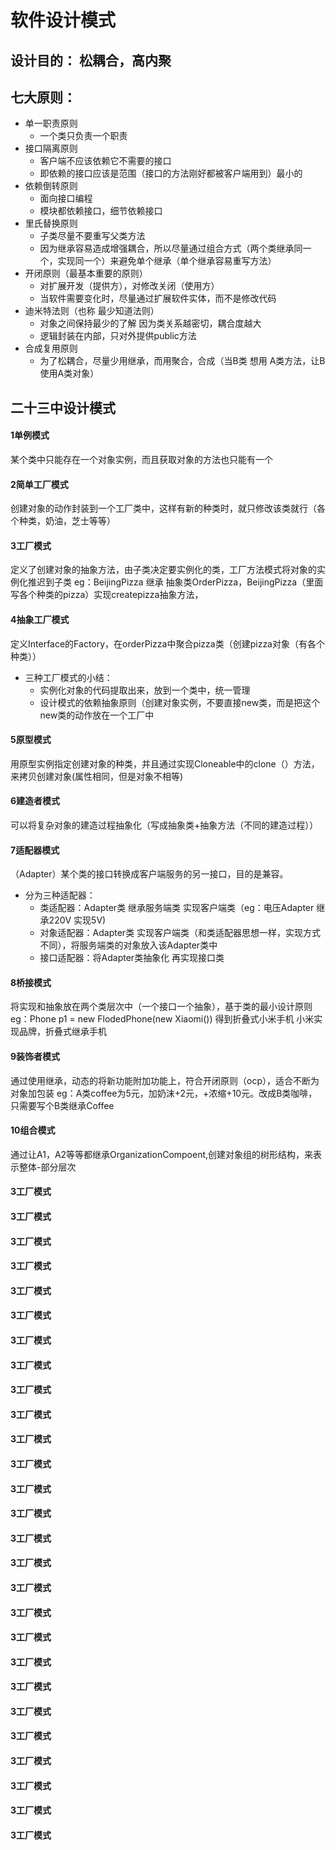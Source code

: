 # 软件设计模式

## 设计目的： 松耦合，高内聚
## 七大原则：
* 单一职责原则
    * 一个类只负责一个职责
* 接口隔离原则
    * 客户端不应该依赖它不需要的接口
    * 即依赖的接口应该是范围（接口的方法刚好都被客户端用到）最小的
* 依赖倒转原则
    * 面向接口编程
    * 模块都依赖接口，细节依赖接口
* 里氏替换原则
    * 子类尽量不要重写父类方法
    * 因为继承容易造成增强耦合，所以尽量通过组合方式（两个类继承同一个，实现同一个）来避免单个继承（单个继承容易重写方法）
* 开闭原则（最基本重要的原则）
    * 对扩展开发（提供方），对修改关闭（使用方）
    * 当软件需要变化时，尽量通过扩展软件实体，而不是修改代码
* 迪米特法则（也称 最少知道法则）
    * 对象之间保持最少的了解 因为类关系越密切，耦合度越大
    * 逻辑封装在内部，只对外提供public方法
* 合成复用原则
    * 为了松耦合，尽量少用继承，而用聚合，合成（当B类 想用 A类方法，让B使用A类对象）
    
## 二十三中设计模式
#### 1单例模式
某个类中只能存在一个对象实例，而且获取对象的方法也只能有一个 

#### 2简单工厂模式
创建对象的动作封装到一个工厂类中，这样有新的种类时，就只修改该类就行（各个种类，奶油，芝士等等）

#### 3工厂模式
定义了创建对象的抽象方法，由子类决定要实例化的类，工厂方法模式将对象的实例化推迟到子类
eg：BeijingPizza 继承 抽象类OrderPizza，BeijingPizza（里面写各个种类的pizza）实现createpizza抽象方法，


#### 4抽象工厂模式
定义Interface的Factory，在orderPizza中聚合pizza类（创建pizza对象（有各个种类））

* 三种工厂模式的小结：
    * 实例化对象的代码提取出来，放到一个类中，统一管理
    * 设计模式的依赖抽象原则（创建对象实例，不要直接new类，而是把这个new类的动作放在一个工厂中

#### 5原型模式
用原型实例指定创建对象的种类，并且通过实现Cloneable中的clone（）方法，来拷贝创建对象(属性相同，但是对象不相等)

#### 6建造者模式
可以将复杂对象的建造过程抽象化（写成抽象类+抽象方法（不同的建造过程））

#### 7适配器模式
（Adapter）某个类的接口转换成客户端服务的另一接口，目的是兼容。
* 分为三种适配器：
    * 类适配器：Adapter类 继承服务端类 实现客户端类（eg：电压Adapter 继承220V 实现5V) 
    * 对象适配器：Adapter类 实现客户端类（和类适配器思想一样，实现方式不同），将服务端类的对象放入该Adapter类中
    * 接口适配器：将Adapter类抽象化 再实现接口类
    
#### 8桥接模式
将实现和抽象放在两个类层次中（一个接口一个抽象），基于类的最小设计原则
eg：Phone p1 = new FlodedPhone(new Xiaomi()) 得到折叠式小米手机 小米实现品牌，折叠式继承手机

#### 9装饰者模式
通过使用继承，动态的将新功能附加功能上，符合开闭原则（ocp），适合不断为对象加包装
eg：A类coffee为5元，加奶沫+2元，+浓缩+10元。改成B类咖啡，只需要写个B类继承Coffee

#### 10组合模式
通过让A1，A2等等都继承OrganizationCompoent,创建对象组的树形结构，来表示整体-部分层次

#### 3工厂模式

#### 3工厂模式

#### 3工厂模式

#### 3工厂模式

#### 3工厂模式

#### 3工厂模式

#### 3工厂模式

#### 3工厂模式

#### 3工厂模式

#### 3工厂模式

#### 3工厂模式

#### 3工厂模式

#### 3工厂模式

#### 3工厂模式

#### 3工厂模式

#### 3工厂模式

#### 3工厂模式

#### 3工厂模式

#### 3工厂模式

#### 3工厂模式

#### 3工厂模式

#### 3工厂模式

#### 3工厂模式

#### 3工厂模式

#### 3工厂模式

#### 3工厂模式

#### 3工厂模式

